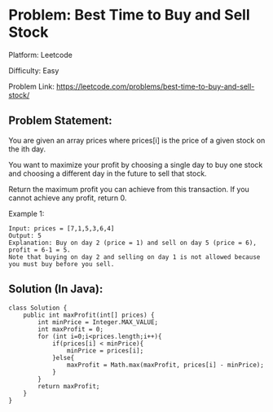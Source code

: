 # Problem: Best Time to Buy and Sell Stock

Platform: Leetcode

Difficulty: Easy

Problem Link: https://leetcode.com/problems/best-time-to-buy-and-sell-stock/

## Problem Statement:

You are given an array prices where prices[i] is the price of a given stock on the ith day.

You want to maximize your profit by choosing a single day to buy one stock and choosing a different day in the future to sell that stock.

Return the maximum profit you can achieve from this transaction. If you cannot achieve any profit, return 0.

Example 1:

    Input: prices = [7,1,5,3,6,4]
    Output: 5
    Explanation: Buy on day 2 (price = 1) and sell on day 5 (price = 6), profit = 6-1 = 5.
    Note that buying on day 2 and selling on day 1 is not allowed because you must buy before you sell.

## Solution (In Java):

    class Solution {
        public int maxProfit(int[] prices) {
            int minPrice = Integer.MAX_VALUE;
            int maxProfit = 0;
            for (int i=0;i<prices.length;i++){
                if(prices[i] < minPrice){
                    minPrice = prices[i];
                }else{
                    maxProfit = Math.max(maxProfit, prices[i] - minPrice);
                }
            }
            return maxProfit;
        }
    }






